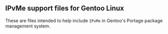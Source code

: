 ## IPvMe support files for Gentoo Linux

These are files intended to help include `IPvMe` in Gentoo's Portage package management system.

